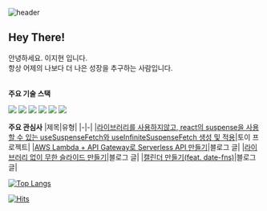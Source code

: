![header](https://capsule-render.vercel.app/api?type=waving&color=gradient&height=200&section=header&text=Dam&fontSize=50&fontColor=ffffff&animation=fadeIn)

## Hey There! 

안녕하세요. 이지현 입니다. <br/>
항상 어제의 나보다 더 나은 성장을 추구하는 사람입니다.<br/>
<br/>

**주요 기술 스택**

<p>
<img src="https://img.shields.io/badge/HTML5-E34F26?style=round-square&amp;logo=HTML5&amp;logoColor=white">
<img src="https://img.shields.io/badge/CSS3-1572B6?style=round-square&amp;logo=CSS3&amp;logoColor=white">
<img src="https://img.shields.io/badge/Javascript-F7DF1E?style=round-square&logo=javascript&logoColor=white"/>
<img src="https://img.shields.io/badge/Typescript-3178C6?style=round-square&logo=Typescript&logoColor=white"/>
<img src="https://img.shields.io/badge/React-61DAFB?style=round-square&logo=React&logoColor=black"/>
<img src="https://img.shields.io/badge/Next.js-black?style=round-square&logo=Next.js&logoColor=white"/>
</p>


**주요 관심사**
|제목|유형|
|-|-|
|[라이브러리를 사용하지않고, react의 suspense을 사용할 수 있는 useSuspenseFetch와 useInfiniteSuspenseFetch 생성 및 적용](https://github.com/j2h30728/study-suspense-errorboundary)|토이 프로젝트|
|[AWS Lambda + API Gateway로 Serverless API 만들기](https://velog.io/@rachel28/AWS-Lambda-API-Gateway)|블로그 글|
|[라이브러리 없이 무한 슬라이드 만들기](https://velog.io/@rachel28/React-%EB%9D%BC%EC%9D%B4%EB%B8%8C%EB%9F%AC%EB%A6%AC-%EC%97%86%EC%9D%B4-%EB%AC%B4%ED%95%9C-%EC%8A%AC%EB%9D%BC%EC%9D%B4%EB%93%9C-%EB%A7%8C%EB%93%A4%EA%B8%B0)|블로그 글|
|[캘린더 만들기(feat. date-fns)](https://velog.io/@rachel28/React-%EC%BA%98%EB%A6%B0%EB%8D%94%EB%A5%BC-%EA%B5%AC%ED%98%84%ED%95%B4%EB%B3%B4%EC%9E%90-feat.-date-fns)|블로그 글|


[![Top Langs](https://github-readme-stats.vercel.app/api/top-langs/?username=j2h30728&layout=compact)](https://github.com/anuraghazra/github-readme-stats) 

[![Hits](https://hits.seeyoufarm.com/api/count/incr/badge.svg?url=https%3A%2F%2Fgithub.com%2Fj2h30728%2Fhit-counter&count_bg=%2351E4CF&title_bg=%23ACACAC&icon=&icon_color=%23E7E7E7&title=hits&edge_flat=false)](https://hits.seeyoufarm.com)
